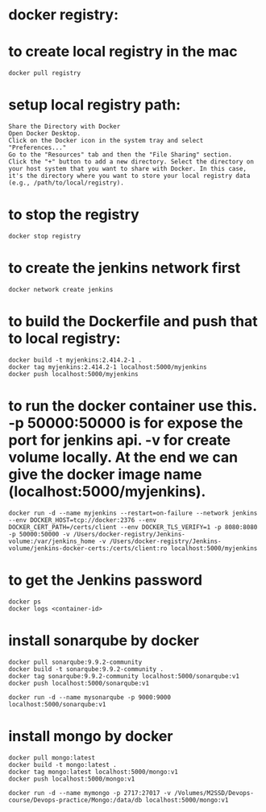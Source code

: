 
# docker registry:
# to create local registry in the mac
    docker pull registry

# setup local registry path:
    Share the Directory with Docker
    Open Docker Desktop.
    Click on the Docker icon in the system tray and select "Preferences..."
    Go to the "Resources" tab and then the "File Sharing" section.
    Click the "+" button to add a new directory. Select the directory on your host system that you want to share with Docker. In this case, it's the directory where you want to store your local registry data (e.g., /path/to/local/registry).

# to stop the registry
    docker stop registry

# to create the jenkins network first
    docker network create jenkins  

# to build the Dockerfile and push that to local registry:
    docker build -t myjenkins:2.414.2-1 .
    docker tag myjenkins:2.414.2-1 localhost:5000/myjenkins
    docker push localhost:5000/myjenkins

# to run the docker container use this. -p 50000:50000 is for expose the port for jenkins api. -v for create volume locally. At the end we can give the docker image name (localhost:5000/myjenkins).

    docker run -d --name myjenkins --restart=on-failure --network jenkins  --env DOCKER_HOST=tcp://docker:2376 --env DOCKER_CERT_PATH=/certs/client --env DOCKER_TLS_VERIFY=1 -p 8080:8080 -p 50000:50000 -v /Users/docker-registry/Jenkins-volume:/var/jenkins_home -v /Users/docker-registry/Jenkins-volume/jenkins-docker-certs:/certs/client:ro localhost:5000/myjenkins                                                                    
    
    


# to get the Jenkins password
    docker ps
    docker logs <container-id>


# install sonarqube by docker 
    docker pull sonarqube:9.9.2-community
    docker build -t sonarqube:9.9.2-community .
    docker tag sonarqube:9.9.2-community localhost:5000/sonarqube:v1
    docker push localhost:5000/sonarqube:v1

    docker run -d --name mysonarqube -p 9000:9000 localhost:5000/sonarqube:v1 

# install mongo by docker
    docker pull mongo:latest
    docker build -t mongo:latest .
    docker tag mongo:latest localhost:5000/mongo:v1
    docker push localhost:5000/mongo:v1

    docker run -d --name mymongo -p 2717:27017 -v /Volumes/M2SSD/Devops-course/Devops-practice/Mongo:/data/db localhost:5000/mongo:v1